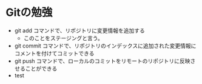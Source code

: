 # Gitの勉強
- git add コマンドで、リポジトリに変更情報を追加する
  - このことをステージングと言う。
- git commit コマンドで、リポジトリのインデックスに追加された変更情報にコメントを付けてコミットできる
- git push コマンドで、ローカルのコミットをリモートのリポジトリに反映させることができる
- test 
